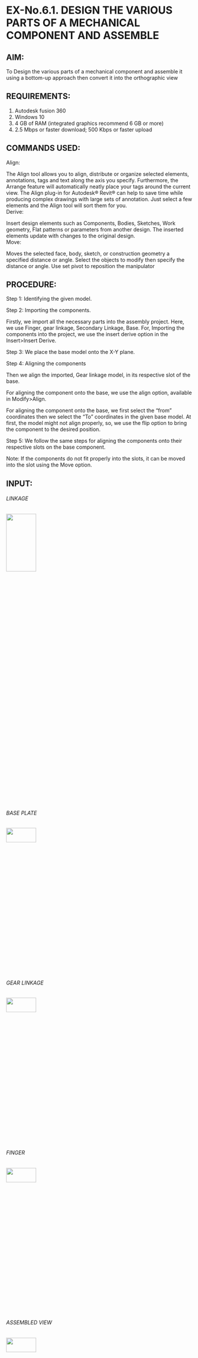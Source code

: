 # EX-No.6.1. DESIGN THE VARIOUS PARTS OF A MECHANICAL COMPONENT AND ASSEMBLE
## AIM: 
To Design the various parts of a mechanical component and assemble it using a bottom-up approach then convert it into the orthographic view

## REQUIREMENTS: 
1. Autodesk fusion 360
2. Windows 10
3. 4 GB of RAM (integrated graphics recommend 6 GB or more)
4. 2.5 Mbps or faster download; 500 Kbps or faster upload 

## COMMANDS USED:

Align: 

The Align tool allows you to align, distribute or organize selected elements, annotations, tags and text along the axis you specify. Furthermore, the Arrange feature will automatically neatly place your tags around the current view.
The Align plug-in for Autodesk® Revit® can help to save time while producing complex drawings with large sets of annotation.
Just select a few elements and the Align tool will sort them for you.  
Derive:

Insert design elements such as Components, Bodies, Sketches, Work geometry, Flat patterns or parameters from another design.
The inserted elements update with changes to the original design.  
Move:   

Moves the selected face, body, sketch, or construction geometry a specified distance or angle.
Select the objects to modify then specify the distance or angle. Use set pivot to reposition the manipulator

## PROCEDURE:

Step 1: Identifying the given model.

Step 2: Importing the components.

Firstly, we import all the necessary parts into the assembly project. Here, we use Finger, gear linkage, Secondary Linkage, Base. For, Importing the components into the project, we use the insert derive option in the Insert>Insert Derive.

Step 3:   We place the base model onto the X-Y plane.

Step 4: Aligning the components

Then we align the imported, Gear linkage model, in its respective slot of the base.

For aligning the component onto the base, we use the align option, available in Modify>Align.

For aligning the component onto the base, we first select the “from” coordinates then we select the “To” coordinates in the given base model. At first, the model might not align properly, so, we use the flip option to bring the component to the desired position.

Step 5: We follow the same steps for aligning the components onto their respective slots on the base component.

Note: 
If the components do not fit properly into the slots, it can be moved into the slot using the Move option.

## INPUT: 

###### LINKAGE
<img height=20% width =40% src="https://user-images.githubusercontent.com/113594316/199413513-8fa5b9db-0546-49d0-ad4c-230b22984d3c.png">

###### BASE PLATE  
<img height=10% width =40% src="https://user-images.githubusercontent.com/113594316/199413545-3b2fd515-6e27-4d28-9da3-c9ce20cb2a42.png">

###### GEAR LINKAGE
<img height=10% width =40% src="https://user-images.githubusercontent.com/113594316/199413566-05708531-fc78-44c9-ab98-4f8a9066d318.png">

###### FINGER
<img height=10% width =40% src="https://user-images.githubusercontent.com/113594316/199413594-5de9578e-5800-4e69-8c76-6a5749e31805.png">

###### ASSEMBLED VIEW
<img height=10% width =40% src="https://user-images.githubusercontent.com/113594316/199413636-df0a61ce-964f-490d-9a16-e5986ebbf403.png">

## OUTPUT:

<img height=55% width=60% src="https://github.com/ROHITJAIND/EX-No.6.1.-DESIGN-THE-VARIOUS-PARTS-OF-A-MECHANICAL-COMPONENT-AND-ASSEMBLE/assets/118707073/bec75af0-3a03-487a-96ee-1be53b94155d">  

## RESULT:
Thus, a design of various parts of a mechanical component and assemble it using a bottom-up approach in orthographic view has been done.
